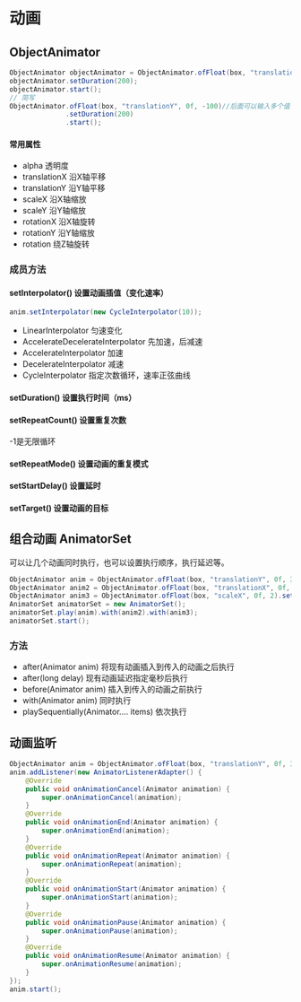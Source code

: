 # 动画

## ObjectAnimator

~~~ java
ObjectAnimator objectAnimator = ObjectAnimator.ofFloat(box, "translationY", 0f, -100);
objectAnimator.setDuration(200);
objectAnimator.start();
// 简写
ObjectAnimator.ofFloat(box, "translationY", 0f, -100)//后面可以输入多个值
              .setDuration(200)
              .start();
~~~

#### 常用属性

*   alpha 透明度
*   translationX 沿X轴平移
*   translationY 沿Y轴平移
*   scaleX 沿X轴缩放
*   scaleY 沿Y轴缩放
*   rotationX 沿X轴旋转
*   rotationY 沿Y轴缩放
*   rotation 绕Z轴旋转

### 成员方法

#### setInterpolator() 设置动画插值（变化速率）

~~~ java
anim.setInterpolator(new CycleInterpolator(10));
~~~

*   LinearInterpolator 匀速变化
*   AccelerateDecelerateInterpolator 先加速，后减速
*   AccelerateInterpolator 加速
*   DecelerateInterpolator 减速
*   CycleInterpolator 指定次数循环，速率正弦曲线

#### setDuration() 设置执行时间（ms）

#### setRepeatCount() 设置重复次数

-1是无限循环

#### setRepeatMode() 设置动画的重复模式

#### setStartDelay() 设置延时

#### setTarget() 设置动画的目标

## 组合动画 AnimatorSet

可以让几个动画同时执行，也可以设置执行顺序，执行延迟等。

~~~ java
ObjectAnimator anim = ObjectAnimator.ofFloat(box, "translationY", 0f, 300).setDuration(200);
ObjectAnimator anim2 = ObjectAnimator.ofFloat(box, "translationX", 0f, 300).setDuration(400);
ObjectAnimator anim3 = ObjectAnimator.ofFloat(box, "scaleX", 0f, 2).setDuration(200);
AnimatorSet animatorSet = new AnimatorSet();
animatorSet.play(anim).with(anim2).with(anim3);
animatorSet.start();
~~~

### 方法

*   after(Animator anim) 将现有动画插入到传入的动画之后执行
*   after(long delay) 现有动画延迟指定毫秒后执行
*   before(Animator anim) 插入到传入的动画之前执行
*   with(Animator anim) 同时执行
*   playSequentially(Animator.... items) 依次执行

## 动画监听

~~~ java
ObjectAnimator anim = ObjectAnimator.ofFloat(box, "translationY", 0f, 300).setDuration(1000);
anim.addListener(new AnimatorListenerAdapter() {
    @Override
    public void onAnimationCancel(Animator animation) {
        super.onAnimationCancel(animation);
    }
    @Override
    public void onAnimationEnd(Animator animation) {
        super.onAnimationEnd(animation);
    }
    @Override
    public void onAnimationRepeat(Animator animation) {
        super.onAnimationRepeat(animation);
    }
    @Override
    public void onAnimationStart(Animator animation) {
        super.onAnimationStart(animation);
    }
    @Override
    public void onAnimationPause(Animator animation) {
        super.onAnimationPause(animation);
    }
    @Override
    public void onAnimationResume(Animator animation) {
        super.onAnimationResume(animation);
    }
});
anim.start();
~~~

